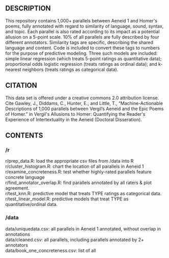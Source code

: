 ## DESCRIPTION
This repository contains 1,000+ parallels between Aeneid 1 and Homer's poems, fully annotated with regard to similarity of language, sound, syntax, and topic. Each parallel is also rated according to its impact as a potential allusion on a 5-point scale. 10% of all parallels are fully described by four different annotators. Similarity tags are specific, describing the shared language and content. Code is included to convert these tags to numbers for the purpose of predictive modeling. Three such models are included: simple linear regression (which treats 5-point ratings as quantitative data); proportional odds logistic regression (treats ratings as ordinal data); and k-nearest neighbors (treats ratings as categorical data).

## CITATION
This data set is offered under a creative commons 2.0 attribution license. Cite Gawley, J., Diddams, C., Hunter, E., and Little, T., “Machine-Actionable Descriptions of 1,000 parallels between Vergil’s Aeneid and the Epic Poems of Homer.” in Vergil's Allusions to Homer: Quantifying the Reader's Experience of Intertextuality in the Aeneid (Doctoral Disseration). 

## CONTENTS
### /r
r/prep\_data.R: load the appropriate csv files from /data into R  
r/cluster\_histogram.R: chart the location of all parallels in Aeneid 1  
r/examine\_concreteness.R: test whether highly-rated parallels feature concrete language  
r/find\_annotator\_overlap.R: find parallels annotated by all raters & plot agreement.  
r/test\_knn.R: predictive model that treats TYPE ratings as categorical data.  
r/test\_linear\_model.R: predictive models that treat TYPE as quantitative/ordinal data.  

### /data
data/uniquedata.csv: all parallels in Aeneid 1 annotated, without overlap in annotations  
data/cleaned.csv: all parallels, including parallels annotated by 2+ annotators  
data/book\_one\_concreteness.csv: list of all   